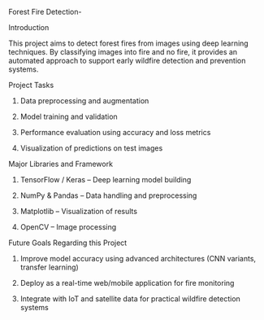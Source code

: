 Forest Fire Detection-

Introduction

This project aims to detect forest fires from images using deep learning techniques. By classifying images into fire and no fire, it provides an automated approach to support early wildfire detection and prevention systems.

Project Tasks

1. Data preprocessing and augmentation

2. Model training and validation

3. Performance evaluation using accuracy and loss metrics

4. Visualization of predictions on test images

Major Libraries and Framework

1. TensorFlow / Keras – Deep learning model building

2. NumPy & Pandas – Data handling and preprocessing

3. Matplotlib – Visualization of results

4. OpenCV – Image processing

Future Goals Regarding this Project

1. Improve model accuracy using advanced architectures (CNN variants, transfer learning)

2. Deploy as a real-time web/mobile application for fire monitoring

3. Integrate with IoT and satellite data for practical wildfire detection systems
